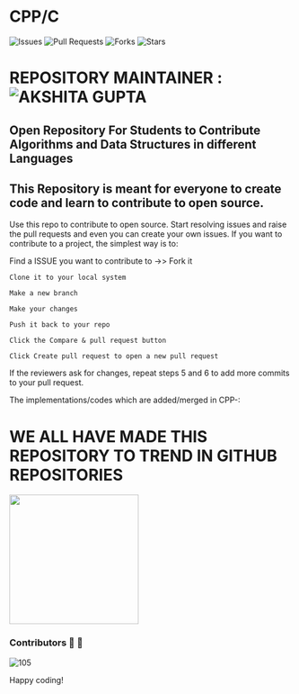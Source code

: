 # CPP/C


![Issues](https://img.shields.io/github/issues/akshitagit/CPP)
![Pull Requests](https://img.shields.io/github/issues-pr/akshitagit/CPP)
![Forks](https://img.shields.io/github/forks/akshitagit/CPP)
![Stars](https://img.shields.io/github/stars/akshitagit/CPP)

# REPOSITORY MAINTAINER : ![AKSHITA GUPTA](https://github.com/akshitagupta15june) 

## Open Repository For Students to Contribute Algorithms and Data Structures in different Languages

## This Repository is meant for everyone to create code and learn to contribute to open source.



Use this repo to contribute to open source.
Start resolving issues and raise the pull requests and even you can create your own issues.
If you want to contribute to a project, the simplest way is to:

Find a ISSUE you want to contribute to ->> Fork it

    Clone it to your local system

    Make a new branch

    Make your changes

    Push it back to your repo

    Click the Compare & pull request button

    Click Create pull request to open a new pull request

If the reviewers ask for changes, repeat steps 5 and 6 to add more commits to your pull request.

The implementations/codes which are added/merged in CPP-:

# WE ALL HAVE MADE THIS REPOSITORY TO TREND IN GITHUB REPOSITORIES


<img src="https://github.com/akshitagit/CPP/blob/master/trend.jpeg" width="230px">


### Contributors :pray: :dizzy:
![105](https://contributors-img.web.app/image?repo=akshitagit/CPP)

Happy coding!
